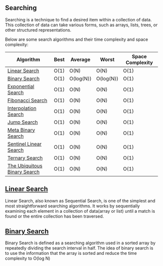 <h2>Searching</h2>

Searching is a technique to find a desired item within a collection of data. This collection of data can take various forms, such as arrays, lists, trees, or other structured representations.

Below are some search algorithms and their time complexity and space complexity:

| Algorithm                                                                                                                                    | Best | Average   | Worst     | Space Complexity |
| -------------------------------------------------------------------------------------------------------------------------------------------- | ---- | --------- | --------- | ---------------- |
| <a href="https://github.com/sanjay9616/data-structure-and-alogrithms/tree/master/Searching/Linear%20Search">Linear Search</a>                | O(1) | O(N)      | O(N)      | O(1)             |
| <a href="https://github.com/sanjay9616/data-structure-and-alogrithms/tree/master/Searching/Binary%20Search">Binary Search</a>                | O(1) | O(log(N)) | O(log(N)) | O(1)             |
| <a href="https://github.com/sanjay9616/data-structure-and-alogrithms/tree/master/Searching/Linear%20Search">Exponential Search</a>           | O(1) | O(N)      | O(N)      | O(1)             |
| <a href="https://github.com/sanjay9616/data-structure-and-alogrithms/tree/master/Searching/Linear%20Search">Fibonacci Search</a>             | O(1) | O(N)      | O(N)      | O(1)             |
| <a href="https://github.com/sanjay9616/data-structure-and-alogrithms/tree/master/Searching/Linear%20Search">Interpolation Search</a>         | O(1) | O(N)      | O(N)      | O(1)             |
| <a href="https://github.com/sanjay9616/data-structure-and-alogrithms/tree/master/Searching/Linear%20Search">Jump Search</a>                  | O(1) | O(N)      | O(N)      | O(1)             |
| <a href="https://github.com/sanjay9616/data-structure-and-alogrithms/tree/master/Searching/Linear%20Search">Meta Binary Search</a>           | O(1) | O(N)      | O(N)      | O(1)             |
| <a href="https://github.com/sanjay9616/data-structure-and-alogrithms/tree/master/Searching/Linear%20Search">Sentinel Linear Search</a>       | O(1) | O(N)      | O(N)      | O(1)             |
| <a href="https://github.com/sanjay9616/data-structure-and-alogrithms/tree/master/Searching/Linear%20Search">Ternary Search</a>               | O(1) | O(N)      | O(N)      | O(1)             |
| <a href="https://github.com/sanjay9616/data-structure-and-alogrithms/tree/master/Searching/Linear%20Search">The Ubiquitous Binary Search</a> | O(1) | O(N)      | O(N)      | O(1)             |

<h2><a href="https://github.com/sanjay9616/data-structure-and-alogrithms/tree/master/Searching/Linear%20Search">Linear Search</a></h2>

Linear Search, also known as Sequential Search, is one of the simplest and most straightforward searching algorithms. It works by sequentially examining each element in a collection of data(array or list) until a match is found or the entire collection has been traversed.

<h2><a href="https://github.com/sanjay9616/data-structure-and-alogrithms/tree/master/Searching/Binary%20Search">Binary Search</a></h2>

Binary Search is defined as a searching algorithm used in a sorted array by repeatedly dividing the search interval in half. The idea of binary search is to use the information that the array is sorted and reduce the time complexity to O(log N)